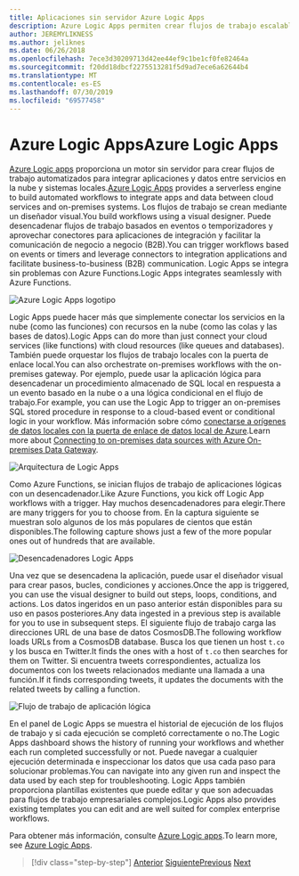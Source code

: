 ```yaml
---
title: Aplicaciones sin servidor Azure Logic Apps
description: Azure Logic Apps permiten crear flujos de trabajo escalables automatizados que integren aplicaciones y datos en servicios en la nube y sistemas locales.
author: JEREMYLIKNESS
ms.author: jeliknes
ms.date: 06/26/2018
ms.openlocfilehash: 7ece3d30209713d42ee44ef9c1be1cf0fe82464a
ms.sourcegitcommit: f20dd18dbcf2275513281f5d9ad7ece6a62644b4
ms.translationtype: MT
ms.contentlocale: es-ES
ms.lasthandoff: 07/30/2019
ms.locfileid: "69577458"
---
```

# <a name="azure-logic-apps"></a><span data-ttu-id="f5bcc-103">Azure Logic Apps</span><span class="sxs-lookup"><span data-stu-id="f5bcc-103">Azure Logic Apps</span></span>

<span data-ttu-id="f5bcc-104">[Azure Logic apps](https://docs.microsoft.com/azure/logic-apps) proporciona un motor sin servidor para crear flujos de trabajo automatizados para integrar aplicaciones y datos entre servicios en la nube y sistemas locales.</span><span class="sxs-lookup"><span data-stu-id="f5bcc-104">[Azure Logic Apps](https://docs.microsoft.com/azure/logic-apps) provides a serverless engine to build automated workflows to integrate apps and data between cloud services and on-premises systems.</span></span> <span data-ttu-id="f5bcc-105">Los flujos de trabajo se crean mediante un diseñador visual.</span><span class="sxs-lookup"><span data-stu-id="f5bcc-105">You build workflows using a visual designer.</span></span> <span data-ttu-id="f5bcc-106">Puede desencadenar flujos de trabajo basados en eventos o temporizadores y aprovechar conectores para aplicaciones de integración y facilitar la comunicación de negocio a negocio (B2B).</span><span class="sxs-lookup"><span data-stu-id="f5bcc-106">You can trigger workflows based on events or timers and leverage connectors to integration applications and facilitate business-to-business (B2B) communication.</span></span> <span data-ttu-id="f5bcc-107">Logic Apps se integra sin problemas con Azure Functions.</span><span class="sxs-lookup"><span data-stu-id="f5bcc-107">Logic Apps integrates seamlessly with Azure Functions.</span></span>

![Azure Logic Apps logotipo](./media/logic-apps-logo.png)

<span data-ttu-id="f5bcc-109">Logic Apps puede hacer más que simplemente conectar los servicios en la nube (como las funciones) con recursos en la nube (como las colas y las bases de datos).</span><span class="sxs-lookup"><span data-stu-id="f5bcc-109">Logic Apps can do more than just connect your cloud services (like functions) with cloud resources (like queues and databases).</span></span> <span data-ttu-id="f5bcc-110">También puede orquestar los flujos de trabajo locales con la puerta de enlace local.</span><span class="sxs-lookup"><span data-stu-id="f5bcc-110">You can also orchestrate on-premises workflows with the on-premises gateway.</span></span> <span data-ttu-id="f5bcc-111">Por ejemplo, puede usar la aplicación lógica para desencadenar un procedimiento almacenado de SQL local en respuesta a un evento basado en la nube o a una lógica condicional en el flujo de trabajo.</span><span class="sxs-lookup"><span data-stu-id="f5bcc-111">For example, you can use the Logic App to trigger an on-premises SQL stored procedure in response to a cloud-based event or conditional logic in your workflow.</span></span> <span data-ttu-id="f5bcc-112">Más información sobre cómo [conectarse a orígenes de datos locales con la puerta de enlace de datos local de Azure](https://docs.microsoft.com/azure/analysis-services/analysis-services-gateway).</span><span class="sxs-lookup"><span data-stu-id="f5bcc-112">Learn more about [Connecting to on-premises data sources with Azure On-premises Data Gateway](https://docs.microsoft.com/azure/analysis-services/analysis-services-gateway).</span></span>

![Arquitectura de Logic Apps](./media/logic-apps-architecture.png)

<span data-ttu-id="f5bcc-114">Como Azure Functions, se inician flujos de trabajo de aplicaciones lógicas con un desencadenador.</span><span class="sxs-lookup"><span data-stu-id="f5bcc-114">Like Azure Functions, you kick off Logic App workflows with a trigger.</span></span> <span data-ttu-id="f5bcc-115">Hay muchos desencadenadores para elegir.</span><span class="sxs-lookup"><span data-stu-id="f5bcc-115">There are many triggers for you to choose from.</span></span> <span data-ttu-id="f5bcc-116">En la captura siguiente se muestran solo algunos de los más populares de cientos que están disponibles.</span><span class="sxs-lookup"><span data-stu-id="f5bcc-116">The following capture shows just a few of the more popular ones out of hundreds that are available.</span></span>

![Desencadenadores Logic Apps](./media/logic-app-triggers.png)

<span data-ttu-id="f5bcc-118">Una vez que se desencadena la aplicación, puede usar el diseñador visual para crear pasos, bucles, condiciones y acciones.</span><span class="sxs-lookup"><span data-stu-id="f5bcc-118">Once the app is triggered, you can use the visual designer to build out steps, loops, conditions, and actions.</span></span> <span data-ttu-id="f5bcc-119">Los datos ingeridos en un paso anterior están disponibles para su uso en pasos posteriores.</span><span class="sxs-lookup"><span data-stu-id="f5bcc-119">Any data ingested in a previous step is available for you to use in subsequent steps.</span></span> <span data-ttu-id="f5bcc-120">El siguiente flujo de trabajo carga las direcciones URL de una base de datos CosmosDB.</span><span class="sxs-lookup"><span data-stu-id="f5bcc-120">The following workflow loads URLs from a CosmosDB database.</span></span> <span data-ttu-id="f5bcc-121">Busca los que tienen un host `t.co` y los busca en Twitter.</span><span class="sxs-lookup"><span data-stu-id="f5bcc-121">It finds the ones with a host of `t.co` then searches for them on Twitter.</span></span> <span data-ttu-id="f5bcc-122">Si encuentra tweets correspondientes, actualiza los documentos con los tweets relacionados mediante una llamada a una función.</span><span class="sxs-lookup"><span data-stu-id="f5bcc-122">If it finds corresponding tweets, it updates the documents with the related tweets by calling a function.</span></span>

![Flujo de trabajo de aplicación lógica](./media/logic-app-workflow.png)

<span data-ttu-id="f5bcc-124">En el panel de Logic Apps se muestra el historial de ejecución de los flujos de trabajo y si cada ejecución se completó correctamente o no.</span><span class="sxs-lookup"><span data-stu-id="f5bcc-124">The Logic Apps dashboard shows the history of running your workflows and whether each run completed successfully or not.</span></span> <span data-ttu-id="f5bcc-125">Puede navegar a cualquier ejecución determinada e inspeccionar los datos que usa cada paso para solucionar problemas.</span><span class="sxs-lookup"><span data-stu-id="f5bcc-125">You can navigate into any given run and inspect the data used by each step for troubleshooting.</span></span> <span data-ttu-id="f5bcc-126">Logic Apps también proporciona plantillas existentes que puede editar y que son adecuadas para flujos de trabajo empresariales complejos.</span><span class="sxs-lookup"><span data-stu-id="f5bcc-126">Logic Apps also provides existing templates you can edit and are well suited for complex enterprise workflows.</span></span>

<span data-ttu-id="f5bcc-127">Para obtener más información, consulte [Azure Logic apps](https://docs.microsoft.com/azure/logic-apps).</span><span class="sxs-lookup"><span data-stu-id="f5bcc-127">To learn more, see [Azure Logic Apps](https://docs.microsoft.com/azure/logic-apps).</span></span>

>[!div class="step-by-step"]
><span data-ttu-id="f5bcc-128">[Anterior](application-insights.md)
>[Siguiente](event-grid.md)</span><span class="sxs-lookup"><span data-stu-id="f5bcc-128">[Previous](application-insights.md)
[Next](event-grid.md)</span></span>
